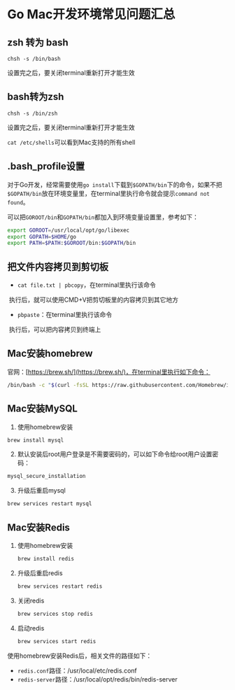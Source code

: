 # Go Mac开发环境常见问题汇总

## zsh 转为 bash

`chsh -s /bin/bash`

设置完之后，要关闭terminal重新打开才能生效



## bash转为zsh

`chsh -s /bin/zsh`

设置完之后，要关闭terminal重新打开才能生效

`cat /etc/shells`可以看到Mac支持的所有shell



## .bash_profile设置

对于Go开发，经常需要使用`go install`下载到`$GOPATH/bin`下的命令，如果不把`$GOPATH/bin`放在环境变量里，在terminal里执行命令就会提示`command not found`。

可以把`GOROOT/bin`和`GOPATH/bin`都加入到环境变量设置里，参考如下：

```bash
export GOROOT=/usr/local/opt/go/libexec
export GOPATH=$HOME/go
export PATH=$PATH:$GOROOT/bin:$GOPATH/bin
```



## 把文件内容拷贝到剪切板

* `cat file.txt | pbcopy`，在terminal里执行该命令

​	执行后，就可以使用CMD+V把剪切板里的内容拷贝到其它地方

* `pbpaste`：在terminal里执行该命令

​	执行后，可以把内容拷贝到终端上



## Mac安装homebrew

官网：[https://brew.sh/](https://brew.sh/)，在terminal里执行如下命令：

```bash
/bin/bash -c "$(curl -fsSL https://raw.githubusercontent.com/Homebrew/install/HEAD/install.sh)"
```



## Mac安装MySQL

1. 使用homebrew安装

```bash
brew install mysql
```

2. 默认安装后root用户登录是不需要密码的，可以如下命令给root用户设置密码：

```bash
mysql_secure_installation
```

3. 升级后重启mysql

```bash
brew services restart mysql
```



## Mac安装Redis

1. 使用homebrew安装

   ```bash
   brew install redis
   ```

2. 升级后重启redis

   ```bash
   brew services restart redis
   ```

3. 关闭redis

   ```bash
   brew services stop redis
   ```

4. 启动redis

   ```bash
   brew services start redis
   ```


使用homebrew安装Redis后，相关文件的路径如下：

* `redis.conf`路径：/usr/local/etc/redis.conf
* `redis-server`路径：/usr/local/opt/redis/bin/redis-server
